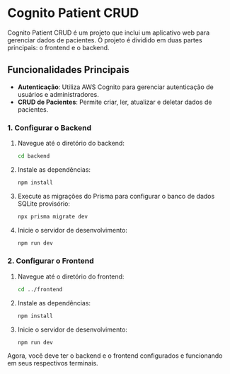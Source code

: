 # Cognito Patient CRUD

Cognito Patient CRUD é um projeto que inclui um aplicativo web para gerenciar dados de pacientes. O projeto é dividido em duas partes principais: o frontend e o backend.

## Funcionalidades Principais

- **Autenticação**: Utiliza AWS Cognito para gerenciar autenticação de usuários e administradores.
- **CRUD de Pacientes**: Permite criar, ler, atualizar e deletar dados de pacientes.

### 1. Configurar o Backend

1. Navegue até o diretório do backend:

    ```bash
    cd backend
    ```

2. Instale as dependências:

    ```bash
    npm install
    ```

3. Execute as migrações do Prisma para configurar o banco de dados SQLite provisório:

    ```bash
    npx prisma migrate dev
    ```

4. Inicie o servidor de desenvolvimento:

    ```bash
    npm run dev
    ```

### 2. Configurar o Frontend

1. Navegue até o diretório do frontend:

    ```bash
    cd ../frontend
    ```

2. Instale as dependências:

    ```bash
    npm install
    ```

3. Inicie o servidor de desenvolvimento:

    ```bash
    npm run dev
    ```

Agora, você deve ter o backend e o frontend configurados e funcionando em seus respectivos terminais.
